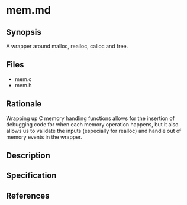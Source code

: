 # mem.md
## Synopsis

A wrapper around malloc, realloc, calloc and free.

## Files

* mem.c
* mem.h

## Rationale

Wrapping up C memory handling functions allows for the insertion of debugging
code for when each memory operation happens, but it also allows us to validate
the inputs (especially for realloc) and handle out of memory events in the 
wrapper.

## Description
## Specification
## References
